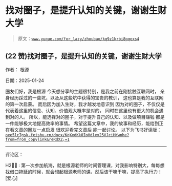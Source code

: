 # 找对圈子，是提升认知的关键，谢谢生财大学

> 原文：[`www.yuque.com/for_lazy/zhoubao/kq9z1krbi8pqexs4`](https://www.yuque.com/for_lazy/zhoubao/kq9z1krbi8pqexs4)

## (22 赞)找对圈子，是提升认知的关键，谢谢生财大学

作者： 根源

日期：2025-01-24

圈友们好，我是根源 今天想分享的主题很特别，是我之前在刚接触互联网时， 亲身经历踩过的一些坑，以及从这些坑中获得的宝贵的教训，
这也算是我的互联网的第一次启蒙。 而后因为加入生财，我才越发地意识到 因为对的圈子，不仅仅是代表着这里的信息、认知、价值观大概率是对的，
同时在这里也有更大的机会遇到对的人。 所以，能选择对的圈子，对于提升自己的认知、以及做项目赚钱 都是一件能够极大地提高效率的事情。
希望这篇文章中，我的故事和经历，能给到正在看文章的圈友一点启发 很欢迎看完文章后 能一起讨论。 以下为飞书好读版： [`oee5lr7gsk.feishu.cn/docx/KqXxdKk0IoHdlex25VJciHKwnhe?from=from_copylink&reRdXZ;=1`](https://oee5lr7gsk.feishu.cn/docx/KqXxdKk0IoHdlex25VJciHKwnhe?from=from_copylink&reRdXZ;=1)

* * *

评论区：

H2⃣️🍊 : 第一次参加航海，就是根源老师的时间管理课，对我影响特别大，每每想找借口拖延的时候，就会想起根源老师的课，然后该干嘛干嘛，提高了执行力！[爱心]